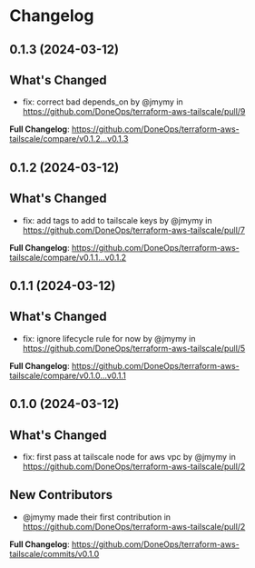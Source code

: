 # Changelog

## 0.1.3 (2024-03-12)

## What's Changed
* fix: correct bad depends_on by @jmymy in https://github.com/DoneOps/terraform-aws-tailscale/pull/9


**Full Changelog**: https://github.com/DoneOps/terraform-aws-tailscale/compare/v0.1.2...v0.1.3

## 0.1.2 (2024-03-12)

## What's Changed
* fix: add tags to add to tailscale keys by @jmymy in https://github.com/DoneOps/terraform-aws-tailscale/pull/7


**Full Changelog**: https://github.com/DoneOps/terraform-aws-tailscale/compare/v0.1.1...v0.1.2

## 0.1.1 (2024-03-12)

## What's Changed
* fix: ignore lifecycle rule for now by @jmymy in https://github.com/DoneOps/terraform-aws-tailscale/pull/5


**Full Changelog**: https://github.com/DoneOps/terraform-aws-tailscale/compare/v0.1.0...v0.1.1

## 0.1.0 (2024-03-12)

## What's Changed
* fix: first pass at tailscale node for aws vpc by @jmymy in https://github.com/DoneOps/terraform-aws-tailscale/pull/2

## New Contributors
* @jmymy made their first contribution in https://github.com/DoneOps/terraform-aws-tailscale/pull/2

**Full Changelog**: https://github.com/DoneOps/terraform-aws-tailscale/commits/v0.1.0
